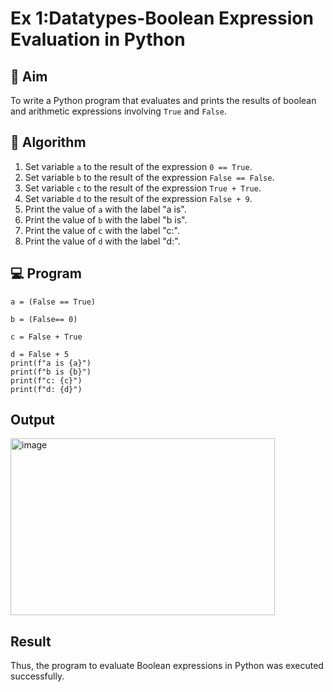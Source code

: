 
# Ex 1:Datatypes-Boolean Expression Evaluation in Python

## 🎯 Aim
To write a Python program that evaluates and prints the results of boolean and arithmetic expressions involving `True` and `False`.

## 🧠 Algorithm
1. Set variable `a` to the result of the expression `0 == True`.
2. Set variable `b` to the result of the expression `False == False`.
3. Set variable `c` to the result of the expression `True + True`.
4. Set variable `d` to the result of the expression `False + 9`.
5. Print the value of `a` with the label "a is".
6. Print the value of `b` with the label "b is".
7. Print the value of `c` with the label "c:".
8. Print the value of `d` with the label "d:".

## 💻 Program
```
a = (False == True)

b = (False== 0)

c = False + True

d = False + 5
print(f"a is {a}")
print(f"b is {b}")
print(f"c: {c}")
print(f"d: {d}")
```

## Output
<img width="423" height="283" alt="image" src="https://github.com/user-attachments/assets/9f02b2a1-e37d-45f5-bf0c-86b2bce1a546" />

## Result
Thus, the program to evaluate Boolean expressions in Python was executed successfully.
